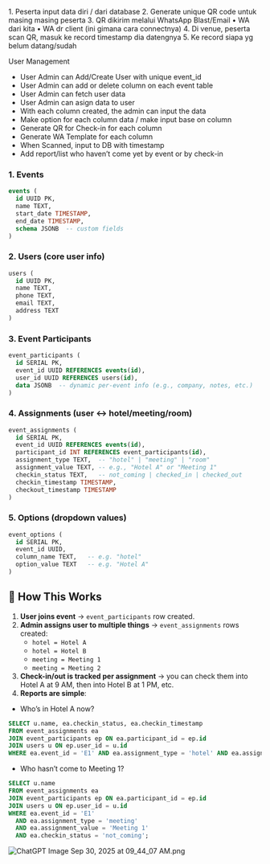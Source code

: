 1.⁠ ⁠Peserta input data diri / dari database
2.⁠ ⁠Generate unique QR code untuk masing masing peserta
3.⁠ ⁠QR dikirim melalui WhatsApp Blast/Email
•⁠  ⁠WA dari kita
•⁠  ⁠WA dr client (ini gimana cara connectnya)
4.⁠ ⁠Di venue, peserta scan QR, masuk ke record timestamp dia datengnya
5.⁠ ⁠Ke record siapa yg belum datang/sudah

User Management

- User Admin can Add/Create User with unique event_id
- User Admin can add or delete column on each event table
- User Admin can fetch user data
- User Admin can asign data to user
- With each column created, the admin can input the data
- Make option for each column data / make input base on column
- Generate QR for Check-in for each column
- Generate WA Template for each column
- When Scanned, input to DB with timestamp
- Add report/list who haven’t come yet by event or by check-in

### 1. Events

```sql
events (
  id UUID PK,
  name TEXT,
  start_date TIMESTAMP,
  end_date TIMESTAMP,
  schema JSONB  -- custom fields
)
```

### 2. Users (core user info)

```sql
users (
  id UUID PK,
  name TEXT,
  phone TEXT,
  email TEXT,
  address TEXT
)
```

### 3. Event Participants

```sql
event_participants (
  id SERIAL PK,
  event_id UUID REFERENCES events(id),
  user_id UUID REFERENCES users(id),
  data JSONB  -- dynamic per-event info (e.g., company, notes, etc.)
)
```

### 4. Assignments (user ↔ hotel/meeting/room)

```sql
event_assignments (
  id SERIAL PK,
  event_id UUID REFERENCES events(id),
  participant_id INT REFERENCES event_participants(id),
  assignment_type TEXT,  -- "hotel" | "meeting" | "room"
  assignment_value TEXT, -- e.g., "Hotel A" or "Meeting 1"
  checkin_status TEXT,   -- not_coming | checked_in | checked_out
  checkin_timestamp TIMESTAMP,
  checkout_timestamp TIMESTAMP
)
```

### 5. Options (dropdown values)

```sql
event_options (
  id SERIAL PK,
  event_id UUID,
  column_name TEXT,   -- e.g. "hotel"
  option_value TEXT   -- e.g. "Hotel A"
)
```

## 🔹 How This Works

1. **User joins event** → `event_participants` row created.
2. **Admin assigns user to multiple things** → `event_assignments` rows created:
    - `hotel = Hotel A`
    - `hotel = Hotel B`
    - `meeting = Meeting 1`
    - `meeting = Meeting 2`
3. **Check-in/out is tracked per assignment** → you can check them into Hotel A at 9 AM, then into Hotel B at 1 PM, etc.
4. **Reports are simple**:
- Who’s in Hotel A now?

```sql
SELECT u.name, ea.checkin_status, ea.checkin_timestamp
FROM event_assignments ea
JOIN event_participants ep ON ea.participant_id = ep.id
JOIN users u ON ep.user_id = u.id
WHERE ea.event_id = 'E1' AND ea.assignment_type = 'hotel' AND ea.assignment_value = 'Hotel A';
```

- Who hasn’t come to Meeting 1?

```sql
SELECT u.name
FROM event_assignments ea
JOIN event_participants ep ON ea.participant_id = ep.id
JOIN users u ON ep.user_id = u.id
WHERE ea.event_id = 'E1'
  AND ea.assignment_type = 'meeting'
  AND ea.assignment_value = 'Meeting 1'
  AND ea.checkin_status = 'not_coming';
```

![ChatGPT Image Sep 30, 2025 at 09_44_07 AM.png](attachment:c9a84123-9f89-4152-ab1e-a54ea0a21b17:ChatGPT_Image_Sep_30_2025_at_09_44_07_AM.png)